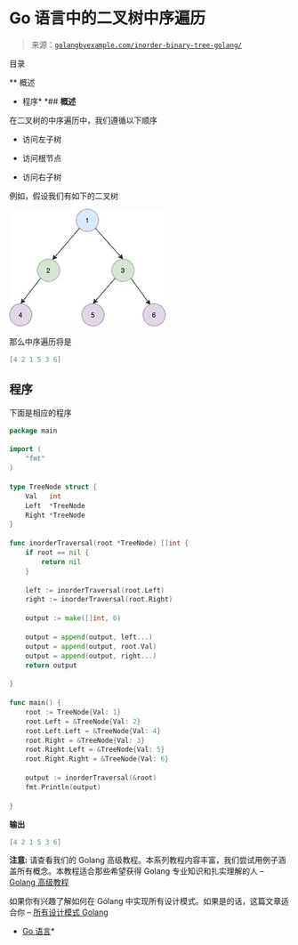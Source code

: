 <!--yml

类别: 未分类

日期: 2024-10-13 06:46:01

-->

# Go 语言中的二叉树中序遍历

> 来源：[`golangbyexample.com/inorder-binary-tree-golang/`](https://golangbyexample.com/inorder-binary-tree-golang/)

目录

**   概述

+   程序*  *## **概述**

在二叉树的中序遍历中，我们遵循以下顺序

+   访问左子树

+   访问根节点

+   访问右子树

例如，假设我们有如下的二叉树

![](img/9a9347838908483552b24df3dc54cd38.png)

那么中序遍历将是

```go
[4 2 1 5 3 6]
```

## **程序**

下面是相应的程序

```go
package main

import (
	"fmt"
)

type TreeNode struct {
	Val   int
	Left  *TreeNode
	Right *TreeNode
}

func inorderTraversal(root *TreeNode) []int {
	if root == nil {
		return nil
	}

	left := inorderTraversal(root.Left)
	right := inorderTraversal(root.Right)

	output := make([]int, 0)

	output = append(output, left...)
	output = append(output, root.Val)
	output = append(output, right...)
	return output

}

func main() {
	root := TreeNode{Val: 1}
	root.Left = &TreeNode{Val: 2}
	root.Left.Left = &TreeNode{Val: 4}
	root.Right = &TreeNode{Val: 3}
	root.Right.Left = &TreeNode{Val: 5}
	root.Right.Right = &TreeNode{Val: 6}

	output := inorderTraversal(&root)
	fmt.Println(output)

}
```

**输出**

```go
[4 2 1 5 3 6]
```

**注意:** 请查看我们的 Golang 高级教程。本系列教程内容丰富，我们尝试用例子涵盖所有概念。本教程适合那些希望获得 Golang 专业知识和扎实理解的人 – [Golang 高级教程](https://golangbyexample.com/golang-comprehensive-tutorial/)

如果你有兴趣了解如何在 Golang 中实现所有设计模式。如果是的话，这篇文章适合你 – [所有设计模式 Golang](https://golangbyexample.com/all-design-patterns-golang/)

+   [Go 语言](https://golangbyexample.com/tag/go/)*
